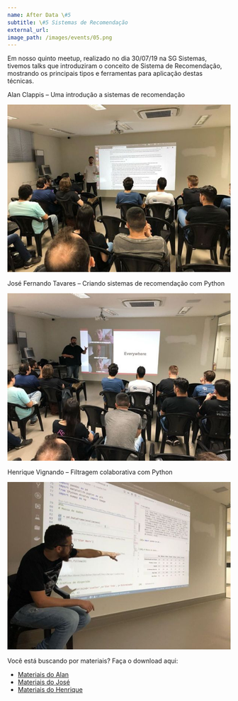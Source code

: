 ```yaml
---
name: After Data \#5
subtitle: \#5 Sistemas de Recomendação
external_url:
image_path: /images/events/05.png
---
```

Em nosso quinto meetup, realizado no dia 30/07/19 na SG Sistemas, tivemos talks que introduziram o conceito de Sistema de Recomendação, mostrando os principais tipos e ferramentas para aplicação destas técnicas.

Alan Clappis – Uma introdução a sistemas de recomendação

![Alan](/images/events/afterdata-05-alan.jpeg)

José Fernando Tavares – Criando sistemas de recomendação com Python

![José](/images/events/afterdata-05-jose.jpeg)

Henrique Vignando – Filtragem colaborativa com Python

![Henrique](/images/events/afterdata-05-henique.jpeg)


Você está buscando por materiais? Faça o download aqui:
- [Materiais do Alan](https://github.com/grahamjenson/list_of_recommender_systems)
- [Materiais do José](https://github.com/JFTavares/recommenderSystem)
- [Materiais do Henrique](https://github.com/rickvig/filtragem-colaborativa)
